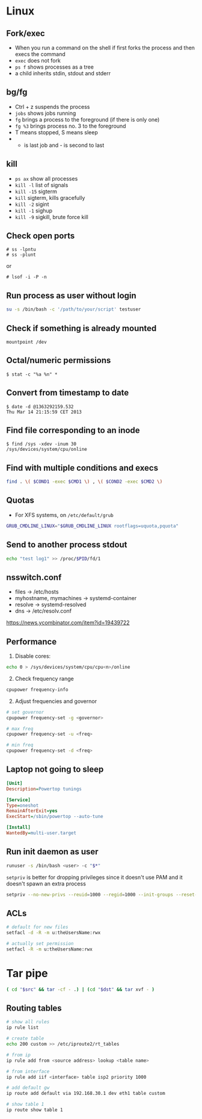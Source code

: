 # Linux 

## Fork/exec

* When you run a command on the shell if first forks the process and then
  execs the command
* `exec` does not fork
* `ps f` shows processes as a tree
* a child inherits stdin, stdout and stderr

## bg/fg

* Ctrl + z suspends the process
* `jobs` shows jobs running
* `fg` brings a process to the foreground (if there is only one)
* `fg %3` brings process no. 3 to the foreground
* T means stopped, S means sleep
* + is last job and - is second to last

## kill

* `ps ax` show all processes
* `kill -l` list of signals
* `kill -15` sigterm
* `kill` sigterm, kills gracefully
* `kill -2` sigint
* `kill -1` sighup
* `kill -9` sigkill, brute force kill

## Check open ports

```terminal
# ss -lpntu
# ss -plunt
```

or 

```
# lsof -i -P -n
```

## Run process as user without login

```bash
su -s /bin/bash -c '/path/to/your/script' testuser
```

## Check if something is already mounted

```
mountpoint /dev
```

## Octal/numeric permissions

```shell
$ stat -c "%a %n" *
```

## Convert from timestamp to date

```term
$ date -d @1363292159.532
Thu Mar 14 21:15:59 CET 2013
```

## Find file corresponding to an inode

```term
$ find /sys -xdev -inum 30
/sys/devices/system/cpu/online
```

## Find with multiple conditions and execs

```bash
find . \( $COND1 -exec $CMD1 \) , \( $COND2 -exec $CMD2 \)
```

## Quotas

- For XFS systems, on `/etc/default/grub`

```bash
GRUB_CMDLINE_LINUX="$GRUB_CMDLINE_LINUX rootflags=uquota,pquota"
```

## Send to another process stdout

```bash
echo "test log1" >> /proc/$PID/fd/1
```

## nsswitch.conf

- files -> /etc/hosts
- myhostname, mymachines -> systemd-container
- resolve -> systemd-resolved
- dns -> /etc/resolv.conf

https://news.ycombinator.com/item?id=19439722

## Performance

1. Disable cores:

```bash
echo 0 > /sys/devices/system/cpu/cpu<n>/online
```

2. Check frequency range

```bash
cpupower frequency-info
```

2. Adjust frequencies and governor

```bash
# set governor
cpupower frequency-set -g <governor>

# max freq
cpupower frequency-set -u <freq>

# min freq
cpupower frequency-set -d <freq>
```

## Laptop not going to sleep

```ini
[Unit]
Description=Powertop tunings

[Service]
Type=oneshot
RemainAfterExit=yes
ExecStart=/sbin/powertop --auto-tune

[Install]
WantedBy=multi-user.target
```

## Run init daemon as user

```bash
runuser -s /bin/bash <user> -c "$*"
```

`setpriv` is better for dropping privileges since it doesn't use PAM and it doesn't spawn an extra process

```bash
setpriv --no-new-privs --reuid=1000 --regid=1000 --init-groups --reset-env "$@"
```

## ACLs

```bash
# default for new files
setfacl -d -R -m u:theUsersName:rwx

# actually set permission
setfacl -R -m u:theUsersName:rwx
```

# Tar pipe

```bash
( cd "$src" && tar -cf - .) | (cd "$dst" && tar xvf - )
```

## Routing tables

```bash
# show all rules
ip rule list

# create table
echo 200 custom >> /etc/iproute2/rt_tables

# from ip 
ip rule add from <source address> lookup <table name>

# from interface
ip rule add iif <interface> table isp2 priority 1000

# add default gw
ip route add default via 192.168.30.1 dev eth1 table custom

# show table 1
ip route show table 1
```